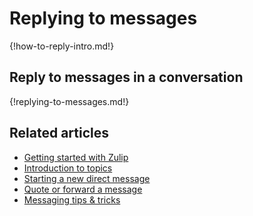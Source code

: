 # Replying to messages

{!how-to-reply-intro.md!}

## Reply to messages in a conversation

{!replying-to-messages.md!}

## Related articles

* [Getting started with Zulip](/help/getting-started-with-zulip)
* [Introduction to topics](/help/introduction-to-topics)
* [Starting a new direct message](/help/starting-a-new-direct-message)
* [Quote or forward a message](/help/quote-or-forward-a-message)
* [Messaging tips & tricks](/help/messaging-tips)
